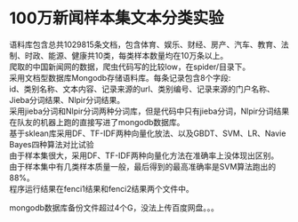 # 100万新闻样本集文本分类实验 
语料库包含总共1029815条文档，包含体育、娱乐、财经、房产、汽车、教育、法制、时政、能源、健康共10类，每类样本数量均在10万条以上。  
爬取的中国新闻网的数据，爬虫代码写的比较low，在spider/目录下。  
采用文档型数据库Mongodb存储语料库。每条记录包含8个字段:  
id、类别名称、文本内容、记录来源的url、类别编号、记录来源的门户名称、Jieba分词结果、Nlpir分词结果。  
采用jieba分词和Nlpir分词两种分词库，但是代码中只有jieba分词，Nlpir分词结果在队友的机器上跑的直接写进了mongodb数据库。  
基于sklean库采用DF、TF-IDF两种向量化放法、以及GBDT、SVM、LR、Navie Bayes四种算法对比试验  
由于样本集很大，采用DF、TF-IDF两种向量化方法在准确率上没体现出区别。  
由于样本集中有几类样本质量一般，最后得到的最高准确率是SVM算法跑出的88%。  
程序运行结果在fenci1结果和fenci2结果两个文件中。  
  
  mongodb数据库备份文件超过4个G，没法上传百度网盘。。。


